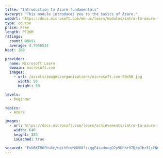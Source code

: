 ```yaml
---
title: "Introduction to Azure fundamentals"
excerpt: "This module introduces you to the basics of Azure."
webUrl: https://docs.microsoft.com/en-us/learn/modules/intro-to-azure-fundamentals/
type: course
price: Free
length: PT36M
ratings:
  count: 89891
  average: 4.7956524
heat: 180

provider:
  name: Microsoft Learn
  domain: microsoft.com
  images:
    - url: /assets/images/organizations/microsoft.com-50x50.jpg
      width: 50
      height: 50

levels:
  - Beginner

topics:
  - Azure

images:
  - url: https://docs.microsoft.com/learn/achievements/intro-to-azure-fundamentals-social.png
    width: 640
    height: 320
    isCached: true

secured: "FvU6KTBOFHu8c/ugLhYreMNV88fz/ggF4saduugQ2p5Oh8r97D/mJbz3lsfN0vrBfCWyB2DuQKLpZxfqlklz0Ee20+qlYeopIOdcvYBVUUpOQqp0YZF5khx0Qga333APGV8LSOZ6YVk2bELBk/O6Xv6afeN+s82eI1mom8kIvrFzhN/dBffp/IbOv0tJitKt81GMitPWabLEaTG6Ym4uQ5ootuwey3FxWGPqjx7SmSgUYjDzDVNZDxU9seDYBd7aTawjoqg7Tl/adPJINqozPr5Lf5JefP/9TRPsJJhNC0pXUn+VE3W8qEEcA2fEJUl9MWeY90nAPWjF9uGzaWgdY4qVbhsIAMjkCFqD8KQhqJuvuwAdP7RSm4nus22XlQ8PdTjtw3JbMGILRpx6birevahNynZt8w/5GQZjXw17mE87S/nBEyVEfFtUUFdtpmtr;sxeGzVxXXAVosrmUr0QBPA=="
---
```


